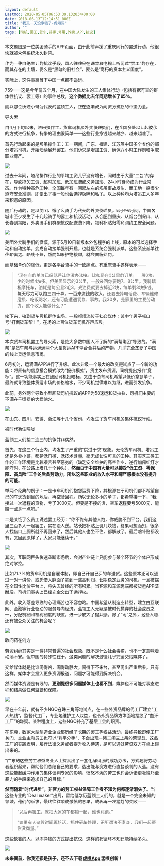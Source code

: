 ```yaml
---
layout: default
Lastmod: 2020-05-05T06:53:39.132034+00:00
date: 2018-06-13T12:14:51.000Z
title: "我又一天没挣钱了-虎嗅网"
author: ""
tags: [司机,罢工,货车,骑手,塔吊,外卖,APP,抗议]
---
```


本文题图是一位美团骑手的APP页面，由于此前声援了重庆同行的罢送行动，他很快就被众包系统永久封禁。  

作为一种自绝生计的抗议手段，国人往往只在课本和电视上听闻过“罢工”的存在，而其存在的土壤，要么是“黑暗的旧社会”，要么是“腐朽的资本主义国度”。

实际上，这件事离当下中国一点都不遥远。

759——这是今年前五个月，在中国大陆发生的工人集体行动（包括有据可查的群体性抗议、罢工等）的事件总数，**这个数据比去年同期增长了95%**。

而以那位快递小哥为代表的蓝领工人，正在逐渐成为向资方抗议的中坚力量。

导火索

自4月下旬以来，塔吊操作工、货车司机和外卖快递员们，在全国多处以此起彼伏的方式进行抗争，抗争的理由很简单——这些行业挣钱越来越少、越来越难了。

首先行动起来的是塔吊操作工：五一期间，广东、福建、江苏等中国多个省份的部分塔吊司机，开始陆续展开罢工，他们诉求是增加工资、确保八小时工作制和争取职业尊严。

[![](https://images.weserv.nl/?url=https%3A//archive.is/5HLOm/1b28c219c62e7a8f7622b78e7e601323a1a09a46)](https://images.weserv.nl/?url=https%3A//archive.is/5HLOm/1b28c219c62e7a8f7622b78e7e601323a1a09a46)

过去十年间，塔吊操作行业的平均工资几乎没有增长，同时由于大量“二包”的存在，导致拖欠工资、超时加班、低加班费或义务加班、24小时待命成为行业常态。作为特种高危工种，全国每年有一百起左右的塔吊事故发生，而工地一般很少遵守安全准则，即便出了事一般也会选择隐瞒和私了。以上种种均为塔吊工人多年来积怨的原因。

随后行动的，是以美团、饿了么骑手为代表的外卖快递员。5月至6月间，中国各城市至少发生了十几起骑手的罢工和抗议活动，从合肥到重庆、从烟台到保山、从长春到揭阳，外卖骑手们群聚抗议配送费下降，福利补贴归零和网约工安全问题。

[![](https://images.weserv.nl/?url=https%3A//archive.is/5HLOm/4a00439d67af530a5c4874b3cd05abe02d741711.png)](https://images.weserv.nl/?url=https%3A//archive.is/5HLOm/4a00439d67af530a5c4874b3cd05abe02d741711.png)

美团外卖骑手们的愤慨，源于5月10日新版本外包程序的上线，原本的可以选择手动和自动接单，变成自动接单强制开启，也就是系统会强制派单。这些系统派单往往距离远、路线不熟，然而如果拒绝接单，就会面临处罚。

而基础单价的降低，更是各平台骑手的一致痛点。有重庆骑手这样表示——

> “现在有的单价已经低得让你没办法接。比如现在3公里的订单，一般6块，少的时候4块多。但美团显示的3公里，一般来回你要跑7、8公里。我骑踏板摩托车，油耗是每公里2毛3，光油费就要去掉近2块，每单剩3块多钱。**每天尽力可以跑三四十单，一百来块钱的收入**，还要去掉电话费、车辆维修磨损、吃饭喝水，还有可能遭遇罚款、事故。我30岁，是家里的主要劳动力，这个收入能做什么？”

接下来，轮到货车司机群体出场。一段视频流传于社交媒体：某中年男子喊口号“打倒货车帮！”，在场的上百位货车司机齐声应和。

[![](https://images.weserv.nl/?url=https%3A//archive.is/5HLOm/4c022fc25936a0cef141e9eb9e4005ba5e1f4d08.png)](https://images.weserv.nl/?url=https%3A//archive.is/5HLOm/4c022fc25936a0cef141e9eb9e4005ba5e1f4d08.png)  

本次货车司机罢工的导火索，是绝大多数中国人不了解的“满帮集团”导致的。“满帮”是货车帮与运满满两个大型货运APP平台合并后的产物，几乎完全垄断了中国的线上货运信息市场。

6月初时，运满满APP进行了升级。此次升级一个最大的改变是试点了一个新的功能：将原有的信息撮合模式改为“报价模式”，货主发布货源，司机提出报价“竞标”。这一功能事实上在鼓励司机投暗标，又由于总有司机希望以低价拿到单子，最终就导致整体货运市场的价格缩水，不少司机觉得难以为继，进而引发抗争。

此前，另外两个导致小型厢货司机抗议的APP为58速运和货拉拉，司机们主要的不满在于运费的大幅缩水。

[![](https://images.weserv.nl/?url=https%3A//archive.is/5HLOm/b5461ed7dc799d9c305b55fd99004a698483d91e.png)](https://images.weserv.nl/?url=https%3A//archive.is/5HLOm/b5461ed7dc799d9c305b55fd99004a698483d91e.png)

在山东、四川、安徽、浙江等十几个省份，均发生了货车司机的集体抗议行动。

被时代勒住喉咙

蓝领工人们接二连三的抗争并非偶然。

首先，在这三个行业内，均发生了严重的“供过于求”现象。无论货车司机、塔吊工还是外卖小哥，都是低门槛、低技术含量、毫无成长性可言的工种。其实这三类工作的工作环境是比较艰苦甚至恶劣的（缺乏安全维护的高空作业、逆行加闯红灯才能守时、在公路上堵几十个钟头），**然而由于中国有大量可以接受“低工资、零保障、高风险”工作的后备劳动力，所以这些职业的收入水平和尊严感根本没有提升的可能**。

举两个经典的例子：一是卡车司机们抱怨运费下降，其根源在于司机们都不希望自己的车送货到目的地后，再空驶回程。所以无论多小的单子，都希望接一下，“我接过一次返程的货物，亏了3000元。但要是不接的话，空车返程要亏5000元，能赚一点是一点吧。”

二是某饿了么员工讲述罢工经历：“你不跑有其他人跑，你威胁不到平台。我们这里三百多人一起罢工，实在没人送。站长把补贴上调几块钱，结果可想而知，很多人找借口上厕所就不再回来了，然后其他人也坐不住，都解散了。最后啥补贴都没有，又回到原样了，大家只能继续干。”

[![](https://images.weserv.nl/?url=https%3A//archive.is/5HLOm/be65dccfde767fec481512460c2ac52c7ce992a1)](https://images.weserv.nl/?url=https%3A//archive.is/5HLOm/be65dccfde767fec481512460c2ac52c7ce992a1)

其次，互联网巨头快速垄断市场后，会对产业链上只能参与某个环节的个体户形成绝对掌控。

比如71.2%的货车司机是自雇体制，即自己开自己买的车送货。这些原本还可以通过一对一讲价，或凭借人脉面子拿到一些高利润、长期稳定业务的司机，一旦被摆在全国性比价平台上，将失去曾经的所有积累。当客源和车源两端都被货运APP垄断后，司机们事实上已经完全交出了选择权。

此外，收入落差导致的心理痛苦也不容忽略。中国希望从制造业转型，建立由互联网、金融等行业驱动的服务导向经济。蓝领工人无疑是被时代抛弃的社会成员之一，分配机制和福利制度的缺位，进一步放大了抛弃感。除了“闹”之外，这些人哪还有被公众关注的机会呢？

[![](https://images.weserv.nl/?url=https%3A//archive.is/5HLOm/1ab2b8e4703dac1a2226354f57b75d1db13fe491.png)](https://images.weserv.nl/?url=https%3A//archive.is/5HLOm/1ab2b8e4703dac1a2226354f57b75d1db13fe491.png)

敢问药在何方

劳资纠纷其实是一类非常普遍的社会现象，既不是什么社会毒瘤，也不一定意味着动荡不安。但中国的特殊性在于，这类问题的解决途径几乎完全交给媒体了。

交给媒体就是比谁闹得凶，闹得动静大，闹得下不来台，甚至闹出严重后果。只有这样，媒体才会投入更多资源报道，问题才可能得到解决机会。

然而媒体资源是有限的，**更别提很多问题媒体上也看不到**，媒体也不可能对事态进程和结果做任何监督和保障。

[![](https://images.weserv.nl/?url=https%3A//archive.is/5HLOm/71584a32472e7d25eae95046d7098e7a40e8e34a.png)](https://images.weserv.nl/?url=https%3A//archive.is/5HLOm/71584a32472e7d25eae95046d7098e7a40e8e34a.png)

早在十年前，就有不少NGO在珠三角等地试点，在一些外资品牌的代工厂建立“工人热线”，监督代工厂，专业地维护工人权益，也令外资品牌方体面地摆脱了“血汗工厂”的嫌疑。某种程度上，这些NGO补充了基层工会的职责。

在东莞，数家大型制造业企业都历经了长期的罢工等权益活动，最终导致即便工厂关门，企业主和员工也可以“和平分手”，不会出现一哭二闹三上吊的荒诞剧。这些工厂的实践表明，履行法律义务或者提升收入待遇，是可以通过劳资双方在桌上谈出来的。

“广东的这些劳工权益专业人士探索出了一套化解纠纷的成功办法，方式是将劳动者组织起来，帮助他们总结自己的要求，选出能与资方进行直接谈判的人选。没有这些能起缓冲作用的集体谈判专家的影响，愤怒不满的劳工也许会诉诸更极端乃至暴力的手段来追求自己的目标。”

**然而随着“时代进步”，非官方的劳工权益保障工作者不知为何都逐渐消失了**。当这些专业的“Deal maker”出局，留给低学历蓝领工人们的，就是一个完全未知的领域。他们的诉求，最终往往酿成激愤的恶果，或者再一次尴尬的失败——

> “以后再罢工，就把大家的车都锁一起，谁也别跑。”
> 
> “如果有人这段时间再接活，抓住砸车处理，正所谓法不责众，我们一起砸你没商量。”

这些缺钱的人，以不挣钱的方式提出抗议，这样的死循环不知还能持续多久。

[![](https://images.weserv.nl/?url=https%3A//archive.is/5HLOm/1fb1d1015efdbc43917c4180eabdf0abc566a8c9.png)](https://images.weserv.nl/?url=https%3A//archive.is/5HLOm/1fb1d1015efdbc43917c4180eabdf0abc566a8c9.png)

**未来面前，你我还都是孩子，还不去下载 [虎嗅App](https://archive.is/o/5HLOm/https://www.huxiu.com/app.html) 猛嗅创新！**

